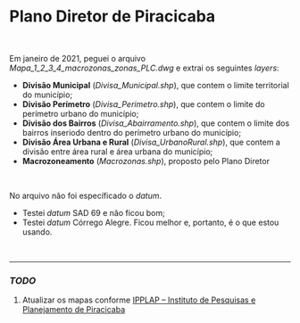 # Plano Diretor de Piracicaba

<br>

Em janeiro de 2021, peguei o arquivo *Mapa_1_2_3_4_macrozonas_zonas_PLC.dwg* e extrai os seguintes *layers*:

- **Divisão Municipal** (*Divisa_Municipal.shp*), que contem o limite territorial do município;
- **Divisão Perímetro** (*Divisa_Perimetro.shp*), que contem o limite do perímetro urbano do município;
- **Divisão dos Bairros** (*Divisa_Abairramento.shp*), que contem o limite dos bairros inseriodo dentro do perímetro urbano do município;
- **Divisão Área Urbana e Rural** (*Divisa_UrbanoRural.shp*), que contem a divisão entre área rural e área urbana do município;
- **Macrozoneamento** (*Macrozonas.shp*), proposto pelo Plano Diretor

<br>

No arquivo não foi específicado o *datum*.

- Testei *datum* SAD 69 e não ficou bom;
- Testei *datum* Córrego Alegre. Ficou melhor e, portanto, é o que estou usando.

<br>

----

### *TODO*

1. Atualizar os mapas conforme [IPPLAP – Instituto de Pesquisas e Planejamento de Piracicaba](http://www.ipplap.com.br/)

